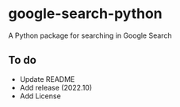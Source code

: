# google-search-python
A Python package for searching in Google Search

## To do
- Update README
- Add release (2022.10)
- Add License
